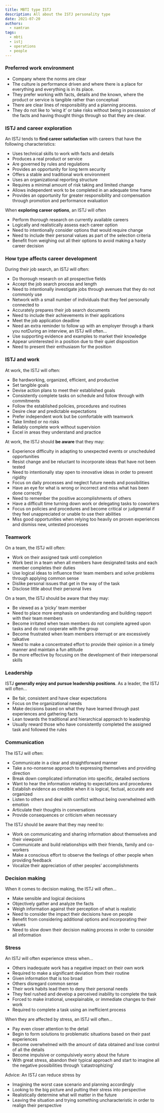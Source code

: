 ```yaml
---
title: MBTI type ISTJ
description: All about the ISTJ personality type
date: 2021-07-20
authors:
  - namtran
tags:
  - mbti
  - istj
  - operations
  - people
---
```


### Preferred work environment

- Company where the norms are clear
- The culture is performance driven and where there is a place for everything and everything is in its place.
- They prefer working with facts, details and the known, where the product or service is tangible rather than conceptual
- There are clear lines of responsibility and a planning process.
- They do not like to ‘wing it’ or take risks without being in possession of the facts and having thought things through so that they are clear.

### ISTJ and career exploration

An ISTJ tends to **find career satisfaction** with careers that have the following characteristics:

- Uses technical skills to work with facts and details
- Produces a real product or service
- Are governed by rules and regulations
- Provides an opportunity for long term security
- Offers a stable and traditional work environment
- Uses an organizational reporting structure
- Requires a minimal amount of risk taking and limited change
- Allows independent work to be completed in an adequate time frame
- Provides an opportunity for greater responsibility and compensation through promotion and performance evaluation

When **exploring career options**, an ISTJ will often

- Perform thorough research on currently available careers
- Logically and realistically assess each career option
- Need to intentionally consider options that would require change
- Need to include their personal values as part of the selection criteria
- Benefit from weighing out all their options to avoid making a hasty career decision

### How type affects career development

During their job search, an ISTJ will often:

- Do thorough research on all prospective fields
- Accept the job search process and length
- Need to intentionally investigate jobs through avenues that they do not commonly use
- Network with a small number of individuals that they feel personally connected to
- Accurately prepares their job search documents
- Need to include their achievements in their applications
- Meet the job application deadline
- Need an extra reminder to follow up with an employer through a thank you notDuring an interview, an ISTJ will often...
- Use supporting evidence and examples to market their knowledge
- Appear uninterested in a position due to their quiet disposition
- Need to present their enthusiasm for the position

### ISTJ and work

At work, the ISTJ will often:

- Be hardworking, organized, efficient, and productive
- Set tangible goals
- Devise action plans to meet their established goals
- Consistently complete tasks on schedule and follow through with commitments
- Follow the established policies, procedures and routines
- Desire clear and predictable expectations
- Prefer independent work but be comfortable with teamwork
- Take limited or no risks
- Reliably complete work without supervision
- Excel in areas they understand and practice

At work, the ISTJ should **be aware** that they may:

- Experience difficulty in adapting to unexpected events or unscheduled opportunities
- Resist change and be reluctant to incorporate ideas that have not been tested
- Need to intentionally stay open to innovative ideas in order to prevent rigidity
- Focus on daily processes and neglect future needs and possibilities
- Have an eye for what is wrong or incorrect and miss what has been done correctly
- Need to remember the positive accomplishments of others
- Have a difficult time turning down work or delegating tasks to coworkers
- Focus on policies and procedures and become critical or judgmental if they feel unappreciated or unable to use their abilities
- Miss good opportunities when relying too heavily on proven experiences and dismiss new, untested processes

### Teamwork

On a team, the ISTJ will often:

- Work on their assigned task until completion
- Work best in a team when all members have designated tasks and each member completes their duties
- Use logical ideas to influence their team members and solve problems through applying common sense
- Dislike personal issues that get in the way of the task
- Disclose little about their personal lives

On a team, the ISTJ should be aware that they may:

- Be viewed as a ‘picky’ team member
- Need to place more emphasis on understanding and building rapport with their team members
- Become irritated when team members do not complete agreed upon tasks and do not cooperate with the group
- Become frustrated when team members interrupt or are excessively talkative
- Need to make a concentrated effort to provide their opinion in a timely manner and maintain a fun attitude
- Be more effective by focusing on the development of their interpersonal skills

### Leadership

ISTJ **generally enjoy and pursue leadership positions**. As a leader, the ISTJ will often…

- Be fair, consistent and have clear expectations
- Focus on the organizational needs
- Make decisions based on what they have learned through past experiences and gathering facts
- Lean towards the traditional and hierarchical approach to leadership
- Usually reward those who have consistently completed the assigned task and followed the rules

### Communication

The ISTJ will often:

- Communicate in a clear and straightforward manner
- Take a no-nonsense approach to expressing themselves and providing direction
- Break down complicated information into specific, detailed sections
- Want to hear the information relating to expectations and procedures
- Establish evidence as credible when it is logical, factual, accurate and organized
- Listen to others and deal with conflict without being overwhelmed with emotion
- Articulate their thoughts in conversations
- Provide consequences or criticism when necessary

The ISTJ should be aware that they may need to:

- Work on communicating and sharing information about themselves and their viewpoint
- Communicate and build relationships with their friends, family and co-workers
- Make a conscious effort to observe the feelings of other people when providing feedback
- Vocalize their appreciation of other peoples’ accomplishments

### Decision making

When it comes to decision making, the ISTJ will often…

- Make sensible and logical decisions
- Objectively gather and analyze the facts
- Weigh information against their perception of what is realistic
- Need to consider the impact their decisions have on people
- Benefit from considering additional options and incorporating their values
- Need to slow down their decision making process in order to consider all information

### Stress

An ISTJ will often experience stress when…

- Others inadequate work has a negative impact on their own work
- Required to make a significant deviation from their routine
- Given information that is too broad
- Others disregard common sense
- Their work habits lead them to deny their personal needs
- They feel rushed and develop a perceived inability to complete the task
- Forced to make irrational, unexplainable, or immediate changes to their work
- Required to complete a task using an inefficient process

When they are affected by stress, an ISTJ will often…

- Pay even closer attention to the detail
- Begin to form solutions to problematic situations based on their past experiences
- Become overwhelmed with the amount of data obtained and lose control of all the details
- Become impulsive or compulsively worry about the future
- With great stress, abandon their typical approach and start to imagine all the negative possibilities through ‘catastrophizing’

Advice: An ISTJ can reduce stress by

- Imagining the worst case scenario and planning accordingly
- Looking to the big picture and putting their stress into perspective
- Realistically determine what will matter in the future
- Leaving the situation and trying something uncharacteristic in order to realign their perspective
